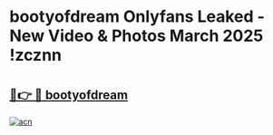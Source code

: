 # bootyofdream Onlyfans Leaked - New Video & Photos March 2025 !zcznn

# <h2><a href="https://cb311o.iuczelnia.edu.pl?title=bootyofdream&ref=zcznn">🔗👉 🔴 bootyofdream</a></h2>

[![acn](https://github.com/user-attachments/assets/0f9c940e-d8b0-45ae-aac7-cd30a18b3e1c)](https://cb311o.iuczelnia.edu.pl?title=bootyofdream&ref=zcznn)

